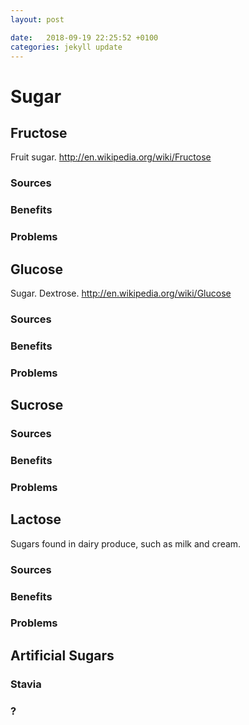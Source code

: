```yaml
---
layout: post

date:   2018-09-19 22:25:52 +0100
categories: jekyll update
---
```

Sugar
=====

Fructose
--------

Fruit sugar. <http://en.wikipedia.org/wiki/Fructose>

### Sources

### Benefits

### Problems

Glucose
-------

Sugar. Dextrose. <http://en.wikipedia.org/wiki/Glucose>

### Sources

### Benefits

### Problems

Sucrose
-------

### Sources

### Benefits

### Problems

Lactose
-------

Sugars found in dairy produce, such as milk and cream.

### Sources

### Benefits

### Problems

Artificial Sugars
-----------------

### Stavia

### ?

